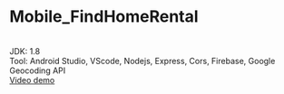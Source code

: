 # Mobile_FindHomeRental
<br>
JDK: 1.8
<br>
Tool: Android Studio, VScode, Nodejs, Express, Cors, Firebase, Google Geocoding API
<br>
<a href='https://youtu.be/o2o5rYDud1Q'>Video demo</a>
